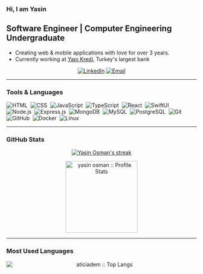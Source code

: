 ### Hi, I am Yasin

## Software Engineer | Computer Engineering Undergraduate

-   Creating web & mobile applications with love for over 3 years.
-   Currently working at  [Yapı Kredi](https://www.linkedin.com/company/yapikredi/), Turkey's largest bank


<p align="center">
<a href="https://www.linkedin.com/in/yasinosman/" target="_blank"><img alt="LinkedIn" src="https://img.shields.io/badge/LinkedIn-@yasinosman-blue?style=flat&logo=linkedin"></a>
<a href="mailto:yasinosman10@gmail.com"><img alt="Email" src="https://img.shields.io/badge/Gmail-yasinosman10@gmail.com-blue?style=flat&logo=gmail"></a>
</p>

---

### Tools & Languages

![HTML](https://img.shields.io/badge/-HTML-05122A?style=flat&logo=HTML5)&nbsp;
![CSS](https://img.shields.io/badge/-CSS-05122A?style=flat&logo=CSS3&logoColor=1572B6)&nbsp;
![JavaScript](https://img.shields.io/badge/-JavaScript-05122A?style=flat&logo=javascript)&nbsp;
![TypeScript](https://img.shields.io/badge/-TypeScript-05122A?style=flat&logo=typescript)&nbsp;
![React](https://img.shields.io/badge/-React-05122A?style=flat&logo=react)&nbsp;
![SwiftUI](https://img.shields.io/badge/-SwiftUI-05122A?style=flat&logo=swift)&nbsp;
![Node.js](https://img.shields.io/badge/-Node.js-05122A?style=flat&logo=node.js)&nbsp;
![Express.js](https://img.shields.io/badge/-Express.js-05122A?style=flat&logo=express)&nbsp;
![MongoDB](https://img.shields.io/badge/-MongoDB-05122A?style=flat&logo=mongodb)&nbsp;
![MySQL](https://img.shields.io/badge/-MySQL-05122A?style=flat&logo=mysql)&nbsp;
![PostgreSQL](https://img.shields.io/badge/-PostgreSQL-05122A?style=flat&logo=postgresql)&nbsp;
![Git](https://img.shields.io/badge/-Git-05122A?style=flat&logo=git)&nbsp;
![GitHub](https://img.shields.io/badge/-GitHub-05122A?style=flat&logo=github)&nbsp;
![Docker](https://img.shields.io/badge/-Docker-05122A?style=flat&logo=docker)&nbsp;
![Linux](https://img.shields.io/badge/-Linux-05122A?style=flat&logo=linux)&nbsp;

---

### GitHub Stats

<p align="center">
    <a href="https://github.com/yasinosman/github-readme-streak-stats">
        <img title="🔥 Get streak stats for your profile at git.io/streak-stats" alt="Yasin Osman's streak" src="https://github-readme-streak-stats.herokuapp.com/?user=yasinosman&theme=black-ice&hide_border=true&stroke=0000&background=060A0CD0"/>
    </a>
</p>

<p align="center">
<img  src="https://github-readme-stats.vercel.app/api?username=yasinosman&show_icons=true" alt="yasin osman :: Profile Stats" style="height:190px; display:block;" />
</p>

---

### Most Used Languages

<p align="center">
<img  src="https://github-readme-stats.vercel.app/api/top-langs/?username=yasinosman&langs_count=10" alt="aticiadem :: Top Langs" style="display:block;" />
</p>

